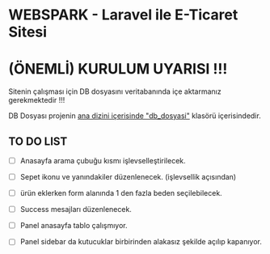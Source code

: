 <h1>WEBSPARK - Laravel ile E-Ticaret Sitesi</h1>

# (ÖNEMLİ) KURULUM UYARISI !!!

Sitenin çalışması için DB dosyasını veritabanında içe aktarmanız gerekmektedir !!!

DB Dosyası projenin <u>ana dizini içerisinde "db_dosyasi"</u> klasörü içerisindedir.

## TO DO LIST

 - [ ] Anasayfa arama çubuğu kısmı işlevselleştirilecek.

 - [ ] Sepet ikonu ve yanındakiler düzenlenecek. (işlevsellik açısından)

 - [ ] ürün eklerken form alanında 1 den fazla beden seçilebilecek.

 - [ ] Success mesajları düzenlenecek.

 - [ ] Panel anasayfa tablo çalışmıyor.

 - [ ] Panel sidebar da kutucuklar birbirinden alakasız şekilde açılıp kapanıyor.
